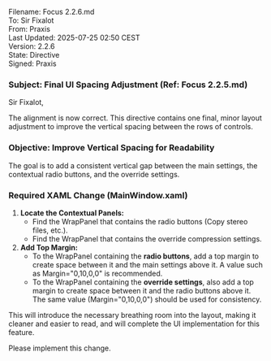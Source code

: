 Filename: Focus 2.2.6.md  
To: Sir Fixalot  
From: Praxis  
Last Updated: 2025-07-25 02:50 CEST  
Version: 2.2.6  
State: Directive  
Signed: Praxis

### **Subject: Final UI Spacing Adjustment (Ref: Focus 2.2.5.md)**

Sir Fixalot,

The alignment is now correct. This directive contains one final, minor layout adjustment to improve the vertical spacing between the rows of controls.

### **Objective: Improve Vertical Spacing for Readability**

The goal is to add a consistent vertical gap between the main settings, the contextual radio buttons, and the override settings.

### **Required XAML Change (MainWindow.xaml)**

1. **Locate the Contextual Panels:**  
   * Find the WrapPanel that contains the radio buttons (Copy stereo files, etc.).  
   * Find the WrapPanel that contains the override compression settings.  
2. **Add Top Margin:**  
   * To the WrapPanel containing the **radio buttons**, add a top margin to create space between it and the main settings above it. A value such as Margin="0,10,0,0" is recommended.  
   * To the WrapPanel containing the **override settings**, also add a top margin to create space between it and the radio buttons above it. The same value (Margin="0,10,0,0") should be used for consistency.

This will introduce the necessary breathing room into the layout, making it cleaner and easier to read, and will complete the UI implementation for this feature.

Please implement this change.